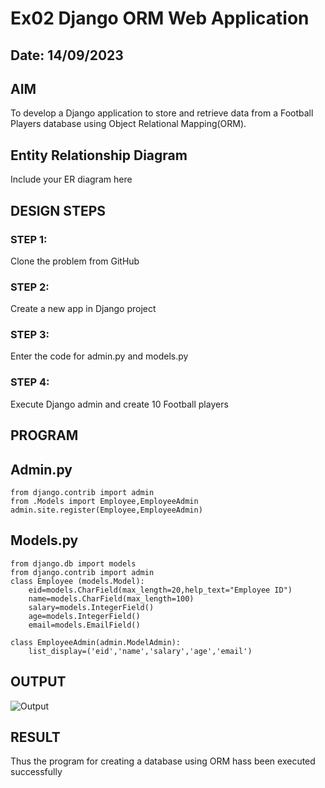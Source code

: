 # Ex02 Django ORM Web Application

## Date: 14/09/2023

## AIM
To develop a Django application to store and retrieve data from a Football Players database using Object Relational Mapping(ORM).

## Entity Relationship Diagram

Include your ER diagram here

## DESIGN STEPS

### STEP 1:
Clone the problem from GitHub

### STEP 2:
Create a new app in Django project

### STEP 3:
Enter the code for admin.py and models.py

### STEP 4:
Execute Django admin and create 10 Football players

## PROGRAM

## Admin.py
```
from django.contrib import admin
from .Models import Employee,EmployeeAdmin
admin.site.register(Employee,EmployeeAdmin)
```
## Models.py

```
from django.db import models
from django.contrib import admin
class Employee (models.Model):
    eid=models.CharField(max_length=20,help_text="Employee ID")
    name=models.CharField(max_length=100)
    salary=models.IntegerField()
    age=models.IntegerField()
    email=models.EmailField()

class EmployeeAdmin(admin.ModelAdmin):
    list_display=('eid','name','salary','age','email')
```

## OUTPUT
![Output](https://github.com/Darkwebnew/ORM/assets/143114486/57dd6b2a-dd9e-4083-a1d0-2bc16b2aa0d3)
## RESULT
Thus the program for creating a database using ORM hass been executed successfully
